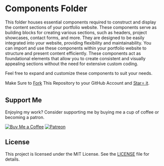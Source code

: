 # Components Folder

This folder houses essential components required to construct and display the content sections of your portfolio website. These components serve as building blocks for creating various sections, such as headers, project showcases, contact forms, and more. They are designed to be easily integrated into your website, providing flexibility and maintainability.
You can import and use these components within your portfolio website to structure and present content efficiently. These components act as foundational elements that allow you to create consistent and visually appealing sections without the need for extensive custom coding.

Feel free to expand and customize these components to suit your needs.

Make Sure to [Fork](https://github.com/pal-sandeep/portfolio/fork) This Repository to your GitHub Account and [Star⭐ it](https://github.com/pal-sandeep/portfolio/stargazers).

## Support Me

Enjoying my work? Consider supporting me by buying me a cup of coffee or becoming a patron.

[![Buy Me a Coffee](https://img.shields.io/badge/Buy%20Me%20a%20Coffee-Donate-orange?logo=buy-me-a-coffee&s=20)](https://www.buymeacoffee.com/sandeeppal)
[![Patreon](https://img.shields.io/badge/Patreon-Support-red?logo=patreon&s=20)](https://www.patreon.com/SandeepPal)




## License

This project is licensed under the MIT License. See the [LICENSE](https://github.com/pal-sandeep/portfolio/blob/main/LICENSE.md) file for details.


